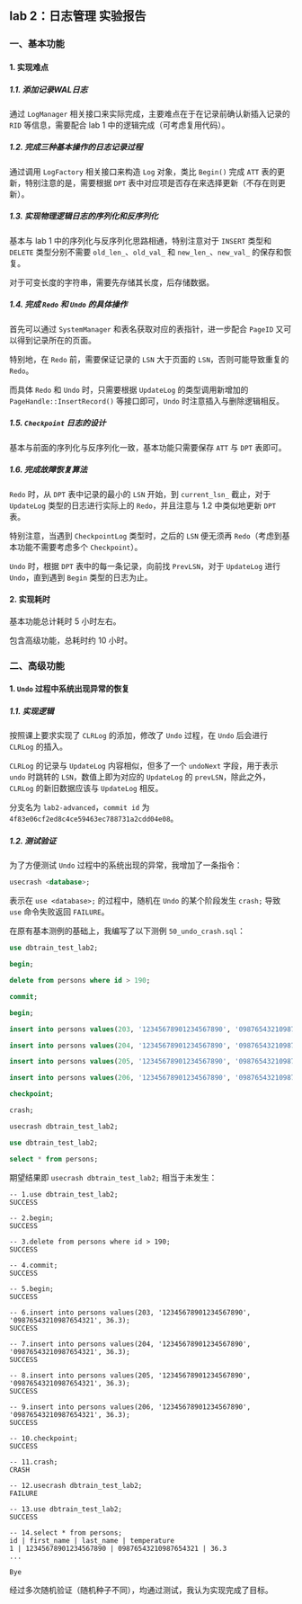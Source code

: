 ## lab 2：日志管理 实验报告

### 一、基本功能

#### 1. 实现难点

##### 1.1. 添加记录WAL日志

通过 `LogManager` 相关接口来实际完成，主要难点在于在记录前确认新插入记录的 `RID` 等信息，需要配合 lab 1 中的逻辑完成（可考虑复用代码）。

##### 1.2. 完成三种基本操作的日志记录过程

通过调用 `LogFactory` 相关接口来构造 `Log` 对象，类比 `Begin()` 完成 `ATT` 表的更新，特别注意的是，需要根据 `DPT` 表中对应项是否存在来选择更新（不存在则更新）。

##### 1.3. 实现物理逻辑日志的序列化和反序列化

基本与 lab 1 中的序列化与反序列化思路相通，特别注意对于 `INSERT` 类型和 `DELETE` 类型分别不需要 `old_len_`、`old_val_` 和 `new_len_`、`new_val_` 的保存和恢复。

对于可变长度的字符串，需要先存储其长度，后存储数据。

##### 1.4. 完成 `Redo` 和 `Undo` 的具体操作

首先可以通过 `SystemManager` 和表名获取对应的表指针，进一步配合 `PageID` 又可以得到记录所在的页面。

特别地，在 `Redo` 前，需要保证记录的 `LSN` 大于页面的 `LSN`，否则可能导致重复的 `Redo`。

而具体 `Redo` 和 `Undo` 时，只需要根据 `UpdateLog` 的类型调用新增加的 `PageHandle::InsertRecord()` 等接口即可，`Undo` 时注意插入与删除逻辑相反。

##### 1.5. `Checkpoint` 日志的设计

基本与前面的序列化与反序列化一致，基本功能只需要保存 `ATT` 与 `DPT` 表即可。

##### 1.6. 完成故障恢复算法

`Redo` 时，从 `DPT` 表中记录的最小的 `LSN` 开始，到 `current_lsn_` 截止，对于 `UpdateLog` 类型的日志进行实际上的 `Redo`，并且注意与 1.2 中类似地更新 `DPT` 表。

特别注意，当遇到 `CheckpointLog` 类型时，之后的 `LSN` 便无须再 `Redo`（考虑到基本功能不需要考虑多个 `Checkpoint`）。

`Undo` 时，根据 `DPT` 表中的每一条记录，向前找 `PrevLSN`，对于 `UpdateLog` 进行 `Undo`，直到遇到 `Begin` 类型的日志为止。

#### 2. 实现耗时

基本功能总计耗时 $5$ 小时左右。

包含高级功能，总耗时约 $10$ 小时。

### 二、高级功能

#### 1. `Undo` 过程中系统出现异常的恢复

##### 1.1. 实现逻辑

按照课上要求实现了 `CLRLog` 的添加，修改了 `Undo` 过程，在 `Undo` 后会进行 `CLRLog` 的插入。

`CLRLog` 的记录与 `UpdateLog` 内容相似，但多了一个 `undoNext` 字段，用于表示 `undo` 时跳转的 `LSN`，数值上即为对应的 `UpdateLog` 的 `prevLSN`，除此之外，`CLRLog` 的新旧数据应该与 `UpdateLog` 相反。

分支名为 `lab2-advanced`，`commit id` 为 `4f83e06cf2ed8c4ce59463ec788731a2cdd04e08`。

##### 1.2. 测试验证

为了方便测试 `Undo` 过程中的系统出现的异常，我增加了一条指令：

```sql
usecrash <database>;
```

表示在 `use <database>;` 的过程中，随机在 `Undo` 的某个阶段发生 `crash;` 导致 `use` 命令失败返回 `FAILURE`。

在原有基本测例的基础上，我编写了以下测例 `50_undo_crash.sql`：

```sql
use dbtrain_test_lab2;

begin;

delete from persons where id > 190;

commit;

begin;

insert into persons values(203, '12345678901234567890', '09876543210987654321', 36.3);

insert into persons values(204, '12345678901234567890', '09876543210987654321', 36.3);

insert into persons values(205, '12345678901234567890', '09876543210987654321', 36.3);

insert into persons values(206, '12345678901234567890', '09876543210987654321', 36.3);

checkpoint;

crash;

usecrash dbtrain_test_lab2;

use dbtrain_test_lab2;

select * from persons;

```

期望结果即 `usecrash dbtrain_test_lab2;` 相当于未发生：

```
-- 1.use dbtrain_test_lab2;
SUCCESS

-- 2.begin;
SUCCESS

-- 3.delete from persons where id > 190;
SUCCESS

-- 4.commit;
SUCCESS

-- 5.begin;
SUCCESS

-- 6.insert into persons values(203, '12345678901234567890', '09876543210987654321', 36.3);
SUCCESS

-- 7.insert into persons values(204, '12345678901234567890', '09876543210987654321', 36.3);
SUCCESS

-- 8.insert into persons values(205, '12345678901234567890', '09876543210987654321', 36.3);
SUCCESS

-- 9.insert into persons values(206, '12345678901234567890', '09876543210987654321', 36.3);
SUCCESS

-- 10.checkpoint;
SUCCESS

-- 11.crash;
CRASH

-- 12.usecrash dbtrain_test_lab2;
FAILURE

-- 13.use dbtrain_test_lab2;
SUCCESS

-- 14.select * from persons;
id | first_name | last_name | temperature
1 | 12345678901234567890 | 09876543210987654321 | 36.3
...

Bye

```

经过多次随机验证（随机种子不同），均通过测试，我认为实现完成了目标。

